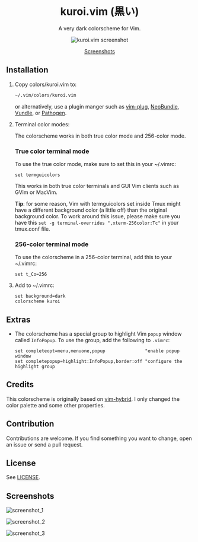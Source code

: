 <div align="center">
  <h1>
    kuroi.vim (黒い)
  </h1>

  A very dark colorscheme for Vim.

  ![kuroi.vim screenshot](https://user-images.githubusercontent.com/16504838/115910699-6fdbd300-a46d-11eb-8c1e-7c783df01a66.png)

  [Screenshots](https://github.com/aonemd/kuroi.vim#screenshots)
</div>

## Installation

1.  Copy colors/kuroi.vim to:

    ```bash
    ~/.vim/colors/kuroi.vim
    ```

    or alternatively, use a plugin manger such as
    [vim-plug](https://github.com/junegunn/vim-plug),
    [NeoBundle](https://github.com/Shougo/neobundle.vim),
    [Vundle](https://github.com/gmarik/Vundle.vim), or
    [Pathogen](https://github.com/tpope/vim-pathogen).

2.  Terminal color modes:

    The colorscheme works in both true color mode and 256-color mode.

    ### True color terminal mode

    To use the true color mode, make sure to set this in your ~/.vimrc:

    ```vim
    set termguicolors
    ```

    This works in both true color terminals and GUI Vim clients such as GVim or
    MacVim.

    **Tip**: for some reason, Vim with termguicolors set inside Tmux might have
    a different background color (a little off) than the original background
    color. To work around this issue, please make sure you have this `set -g
    terminal-overrides ",xterm-256color:Tc"` in your tmux.conf file.

    ### 256-color terminal mode

    To use the colorscheme in a 256-color terminal, add this to your ~/.vimrc:

    ```vim
    set t_Co=256
    ```

3.  Add to ~/.vimrc:

    ```vim
    set background=dark
    colorscheme kuroi
    ```

## Extras

- The colorscheme has a special group to highlight Vim `popup` window called
    `InfoPopup`. To use the group, add the following to `.vimrc`:
    ```vim
    set completeopt=menu,menuone,popup               "enable popup window
    set completepopup=highlight:InfoPopup,border:off "configure the highlight group
    ```

## Credits

This colorscheme is originally based on
[vim-hybrid](https://github.com/w0ng/vim-hybrid). I only changed the color
palette and some other properties.

## Contribution

Contributions are welcome. If you find something you want to change, open an
issue or send a pull request.

## License

See [LICENSE](https://github.com/aonemd/kuroi.vim/blob/master/LICENSE).

## Screenshots

![screenshot_1](https://user-images.githubusercontent.com/16504838/115911033-dd87ff00-a46d-11eb-8a2d-ee16cd4f76c4.png)

![screenshot_2](https://user-images.githubusercontent.com/16504838/115911420-5be4a100-a46e-11eb-94aa-1c4584207cee.png)

![screenshot_3](https://user-images.githubusercontent.com/16504838/101638578-e7691280-3a36-11eb-84a0-76d53c62e391.png)
